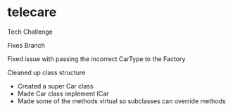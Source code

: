 # telecare
Tech Challenge


Fixes Branch

Fixed issue with passing the incorrect CarType to the Factory

Cleaned up class structure
- Created a super Car class
- Made Car class implement ICar 
- Made some of the methods virtual so subclasses can override methods
